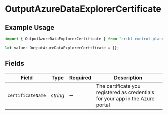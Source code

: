 # OutputAzureDataExplorerCertificate

## Example Usage

```typescript
import { OutputAzureDataExplorerCertificate } from "cribl-control-plane/models/operations";

let value: OutputAzureDataExplorerCertificate = {};
```

## Fields

| Field                                                                          | Type                                                                           | Required                                                                       | Description                                                                    |
| ------------------------------------------------------------------------------ | ------------------------------------------------------------------------------ | ------------------------------------------------------------------------------ | ------------------------------------------------------------------------------ |
| `certificateName`                                                              | *string*                                                                       | :heavy_minus_sign:                                                             | The certificate you registered as credentials for your app in the Azure portal |